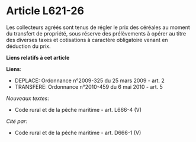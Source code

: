 # Article L621-26

Les collecteurs agréés sont tenus de régler le prix des céréales au moment du transfert de propriété, sous réserve des
prélèvements à opérer au titre des diverses taxes et cotisations à caractère obligatoire venant en déduction du prix.

**Liens relatifs à cet article**

**Liens**:

  - DEPLACE: Ordonnance n°2009-325 du 25 mars 2009 - art. 2
  - TRANSFERE: Ordonnance n°2010-459 du 6 mai 2010 - art. 5

_Nouveaux textes_:

  - Code rural et  de la pêche maritime - art. L666-4 (V)

_Cité par_:

  - Code rural et de la pêche maritime - art. D666-1 (V)
